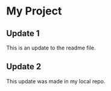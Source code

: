 # My Project

## Update 1

This is an update to the readme file.

## Update 2

This update was made in my local repo.
